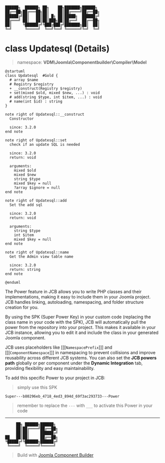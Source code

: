 ```
██████╗  ██████╗ ██╗    ██╗███████╗██████╗
██╔══██╗██╔═══██╗██║    ██║██╔════╝██╔══██╗
██████╔╝██║   ██║██║ █╗ ██║█████╗  ██████╔╝
██╔═══╝ ██║   ██║██║███╗██║██╔══╝  ██╔══██╗
██║     ╚██████╔╝╚███╔███╔╝███████╗██║  ██║
╚═╝      ╚═════╝  ╚══╝╚══╝ ╚══════╝╚═╝  ╚═╝
```
# class Updatesql (Details)
> namespace: **VDM\Joomla\Componentbuilder\Compiler\Model**

```uml
@startuml
class Updatesql  #Gold {
  # array $name
  # Registry $registry
  + __construct(Registry $registry)
  + set(mixed $old, mixed $new, ...) : void
  # add(string $type, int $item, ...) : void
  # name(int $id) : string
}

note right of Updatesql::__construct
  Constructor

  since: 3.2.0
end note

note right of Updatesql::set
  check if an update SQL is needed

  since: 3.2.0
  return: void
  
  arguments:
    mixed $old
    mixed $new
    string $type
    mixed $key = null
    ?array $ignore = null
end note

note right of Updatesql::add
  Set the add sql

  since: 3.2.0
  return: void
  
  arguments:
    string $type
    int $item
    mixed $key = null
end note

note right of Updatesql::name
  Get the Admin view table name

  since: 3.2.0
  return: string
end note
 
@enduml
```

The Power feature in JCB allows you to write PHP classes and their implementations, making it easy to include them in your Joomla project. JCB handles linking, autoloading, namespacing, and folder structure creation for you.

By using the SPK (Super Power Key) in your custom code (replacing the class name in your code with the SPK), JCB will automatically pull the power from the repository into your project. This makes it available in your JCB instance, allowing you to edit it and include the class in your generated Joomla component.

JCB uses placeholders like [[[`NamespacePrefix`]]] and [[[`ComponentNamespace`]]] in namespacing to prevent collisions and improve reusability across different JCB systems. You can also set the **JCB powers path** globally or per component under the **Dynamic Integration** tab, providing flexibility and easy maintainability.

To add this specific Power to your project in JCB:

> simply use this SPK
```
Super---b80296eb_4718_4ed3_894d_69f3ac293733---Power
```
> remember to replace the `---` with `___` to activate this Power in your code

---
```
     ██╗ ██████╗██████╗
     ██║██╔════╝██╔══██╗
     ██║██║     ██████╔╝
██   ██║██║     ██╔══██╗
╚█████╔╝╚██████╗██████╔╝
 ╚════╝  ╚═════╝╚═════╝
```
> Build with [Joomla Component Builder](https://git.vdm.dev/joomla/Component-Builder)

